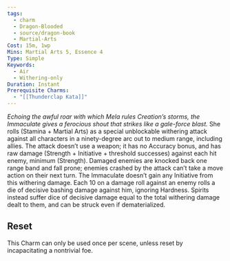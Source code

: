 ```yaml
---
tags:
  - charm
  - Dragon-Blooded
  - source/dragon-book
  - Martial-Arts
Cost: 15m, 1wp
Mins: Martial Arts 5, Essence 4
Type: Simple
Keywords:
  - Air
  - Withering-only
Duration: Instant
Prerequisite Charms:
  - "[[Thunderclap Kata]]"
---
```

*Echoing the awful roar with which Mela rules Creation’s storms, the Immaculate gives a ferocious shout that strikes like a gale-force blast.*
She rolls (Stamina + Martial Arts) as a special unblockable withering attack against all characters in a ninety-degree arc out to medium range, including allies. The attack doesn’t use a weapon; it has no Accuracy bonus, and has raw damage (Strength + Initiative + threshold successes) against each hit enemy, minimum (Strength). Damaged enemies are knocked back one range band and fall prone; enemies crashed by the attack can’t take a move action on their next turn. The Immaculate doesn’t gain any Initiative from this withering damage. Each 10 on a damage roll against an enemy rolls a die of decisive bashing damage against him, ignoring Hardness. 
Spirits instead suffer dice of decisive damage equal to the total withering damage dealt to them, and can be struck even if dematerialized. 
## Reset
This Charm can only be used once per scene, unless reset by incapacitating a nontrivial foe.